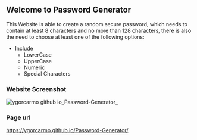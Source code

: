 ## Welcome to Password Generator

This Website is able to create a random secure password, which needs to contain at least 8 characters and no more than 128 characters, there is also the need to choose at least one of the following options:

* Include
  * LowerCase
  * UpperCase
  * Numeric
  * Special Characters

### Website Screenshot

![ygorcarmo github io_Password-Generator_](https://user-images.githubusercontent.com/85853539/132308552-f9aab89b-db0e-482d-a7b0-83a8a764e39b.png)

### Page url

https://ygorcarmo.github.io/Password-Generator/
